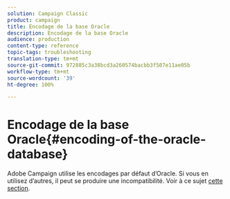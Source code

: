 ```yaml
---
solution: Campaign Classic
product: campaign
title: Encodage de la base Oracle
description: Encodage de la base Oracle
audience: production
content-type: reference
topic-tags: troubleshooting
translation-type: tm+mt
source-git-commit: 972885c3a38bcd3a260574bacbb3f507e11ae05b
workflow-type: tm+mt
source-wordcount: '39'
ht-degree: 100%

---
```



# Encodage de la base Oracle{#encoding-of-the-oracle-database}

Adobe Campaign utilise les encodages par défaut d’Oracle. Si vous en utilisez d’autres, il peut se produire une incompatibilité. Voir à ce sujet [cette section](../../installation/using/database.md#oracle).
